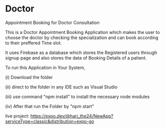 # Doctor
Appointment Booking for Doctor Consultation


This is a Doctor Appointment Booking Application which makes the user to choose the doctor by checking the specialization and can book according to their preffered Time slot.

It uses Firebase as a database which stores the Registered users through signup page and also stores the data of Booking Details of a patient.



To run this Application in Your System,

(i) Download the folder

(ii) direct to the folder in any IDE such as Visual Studio

(iii) use command "npm install" to install the necessary node modules

(iv) After that run the Folder by "npm start"

live project:
https://expo.dev/@hari_the24/NewApp?serviceType=classic&distribution=expo-go


